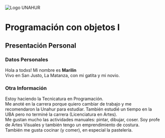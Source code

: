 ![Logo UNAHUR](./UNAHUR.png)

# Programación con objetos I
## Presentación Personal

### Datos Personales
Hola a todxs! Mi nombre es <b>Marilin</b> <br>
Vivo en San Justo, La Matanza, con mi gatita y mi novio.


### Otra Información
Estoy haciendo la Tecnicatura en Programación.<br>
Me anoté en la carrera porque quiero cambiar de trabajo y me recomendaron la Unahur para estudiar. También estudié un tiempo en la UBA pero no terminé la carrera (Licenciatura en Artes).<br>
Me gustan mucho las actividades manuales: pintar, dibujar, coser. Soy profe de Artes Visuales y también tengo un emprendimiento de costura. <br>
También me gusta cocinar (y comer), en especial la pastelería. <br>
<br>
